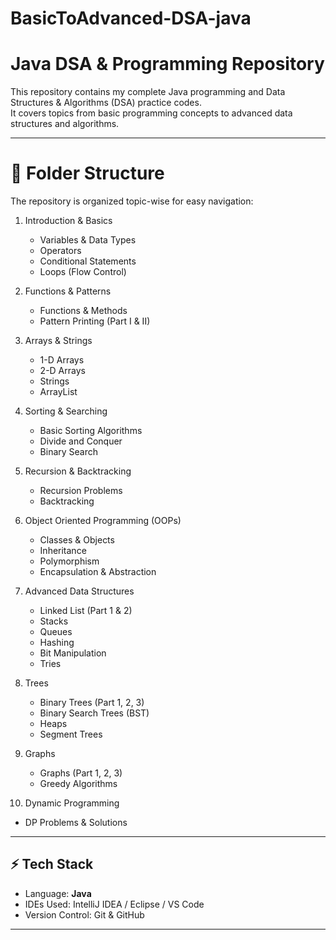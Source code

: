 # BasicToAdvanced-DSA-java
# Java DSA & Programming Repository

This repository contains my complete Java programming and Data Structures & Algorithms (DSA) practice codes.  
It covers topics from basic programming concepts to advanced data structures and algorithms.

---

# 📂 Folder Structure 

The repository is organized topic-wise for easy navigation:

1. Introduction & Basics
   - Variables & Data Types
   - Operators
   - Conditional Statements
   - Loops (Flow Control)

2. Functions & Patterns
   - Functions & Methods
   - Pattern Printing (Part I & II)

3. Arrays & Strings
   - 1-D Arrays
   - 2-D Arrays
   - Strings
   - ArrayList

4. Sorting & Searching
   - Basic Sorting Algorithms
   - Divide and Conquer
   - Binary Search

5. Recursion & Backtracking
   - Recursion Problems
   - Backtracking

6. Object Oriented Programming (OOPs)
   - Classes & Objects
   - Inheritance
   - Polymorphism
   - Encapsulation & Abstraction

7. Advanced Data Structures
   - Linked List (Part 1 & 2)
   - Stacks
   - Queues
   - Hashing
   - Bit Manipulation
   - Tries

8. Trees
   - Binary Trees (Part 1, 2, 3)
   - Binary Search Trees (BST)
   - Heaps
   - Segment Trees

9. Graphs
   - Graphs (Part 1, 2, 3)
   - Greedy Algorithms

10. Dynamic Programming
   - DP Problems & Solutions

---

## ⚡ Tech Stack
- Language: **Java**
- IDEs Used: IntelliJ IDEA / Eclipse / VS Code
- Version Control: Git & GitHub

---

